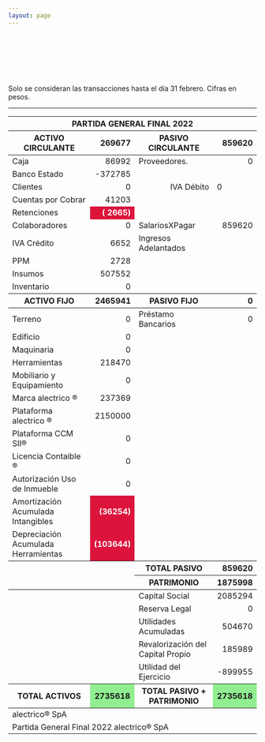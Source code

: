```yaml
--- 
layout: page
--- 
```




<br> <br> <br> <br> <br> <br> 
Solo se consideran las transacciones hasta el día 31	febrero.
Cifras en pesos.
<table>
<thead> <th colspan='6'> PARTIDA GENERAL FINAL 2022 </th> </thead> 
<thead> <th>  ACTIVO CIRCULANTE </th> <th align='right' > 269677</th>
<th > PASIVO CIRCULANTE </th> <th align='right' >859620</th> </thead>
<tbody>
<tr> <td> Caja </td> <td align='right' >86992</td> <td> Proveedores. </td> <td align='right' > 0</td> </tr>
<tr> <td> Banco Estado </td> <td align='right'  >-372785</td></tr>
<tr> <td> Clientes </td> <td align='right' >0</td> <td align='right' >  IVA Débito </td> <td>0</td> </tr>
<tr> <td> Cuentas por Cobrar </td> <td align='right' >41203</td></tr>
<tr> <td> Retenciones </td> <td align='right' style='font-weight:bold; color: white; background-color: crimson'>(  2665)</td> </tr> 
<tr> <td> Colaboradores </td> <td align='right' > 0</td> 
<td> SalariosXPagar </td> <td align='right'> 859620</td></tr> 
<tr> <td> IVA Crédito </td><td align='right' >6652</td> 
<td> Ingresos Adelantados </td> </tr>
<tr> <td> PPM </td> <td align='right' >2728</td></tr> 
<tr> <td> Insumos</td> <td align='right'>507552</td> </tr>
<tr> <td> Inventario </td>
<td align='right'>0</td> </tr>
<thead> <th> ACTIVO FIJO </th> <th align='right'>2465941</th> 
<th> PASIVO FIJO </th> <th align='right'>0</th>  </thead> 
<tr> <td> Terreno </td> <td align='right'>0</td> 
<td> Préstamo Bancarios </td> <td align='right'>0</td> </tr>
<tr><td> Edificio </td> <td align='right'>0</td> </tr>
<tr><td> Maquinaria </td> <td align='right'>0</td> <td colspan='2'> </td> </tr>
<tr><td> Herramientas </td> <td align='right'>218470</td> <td colspan='2'> </td> </tr>
<tr><td> Mobiliario y Equipamiento </td><td align='right' > 0 </td> <td colspan='2'> </td> </tr>
<tr><td> Marca alectrico ® </td> <td align='right'>237369</td> <td colspan='2'> </td> </tr>
<tr><td> Plataforma alectrico ® </td> <td align='right'>2150000</td> <td colspan='2'> </td> </tr>
<tr><td> Plataforma CCM SII® </td> <td align='right'>0</td> <td colspan='2'> </td> </tr>
<tr><td> Licencia Contaible ®  </td> <td align='right'>0</td> <td colspan='2'> </td> </tr>
<tr><td> Autorización Uso de Inmueble </td> <td align='right'>0</td> <td colspan='2'> </td> </tr>
<tr><td> Amortización Acumulada Intangibles </td> <td align='right' style='font-weight:bold; color: white; background-color: crimson'>(36254)</td> <td colspan='2'> </td> </tr>
<tr><td> Depreciación Acumulada Herramientas </td> <td align='right' style='font-weight:bold; color: white; background-color: crimson'>(103644)</td><td colspan='2'> </td> </tr>
<thead> <td> </td> <td> </td> <th> TOTAL PASIVO </th> <th align='right'> 859620</th></thead>
<thead> <td> </td> <td> </td> <th> PATRIMONIO </th> <th align='right'>1875998</th> </thead><tr> <td colspan='2'></td> <td> Capital Social </td><td align='right'> 2085294</td> </tr>
<tr> <td colspan='2'></td> <td> Reserva Legal </td> <td align='right' >0</td> </tr>
<tr> <td colspan='2'></td> <td> Utilidades Acumuladas </td> <td align='right' >504670</td> </tr>
<tr> <td colspan='2'></td> <td> Revalorización del Capital Propio </td> <td align='right' >185989</td> </tr>
<tr> <td colspan='2'></td> <td> Utilidad del Ejercicio </td><td align='right'>-899955</td> </tr>
<thead><th>TOTAL ACTIVOS</th><th style='background-color: lightgreen'>2735618</th><th>TOTAL PASIVO + PATRIMONIO</th><th style='background-color: lightgreen'>2735618</th></thead>
<tr><td colspan='8'> alectrico® SpA </td> </tr>
<tr><td colspan='8'> Partida General Final 2022 alectrico® SpA</td></tr>
<tr> <hr> </tr>
</tbody>
</table>
